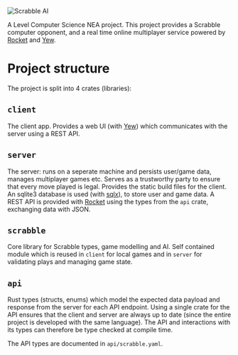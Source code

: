 ![Scrabble AI](./scrabble.png)

A Level Computer Science NEA project. This project
provides a Scrabble computer opponent, and a
real time online multiplayer service powered by 
[Rocket](https://rocket.rs) and [Yew](https://yew.rs).

# Project structure

The project is split into 4 crates (libraries):

## `client`
The client app. Provides a web UI (with [Yew](https://yew.rs))
which communicates with the server using a REST API.

## `server`
The server: runs on a seperate machine and persists user/game
data, manages multiplayer games etc. Serves as a trustworthy
party to ensure that every move played is legal. Provides the
static build files for the client. An sqlite3 database is used
(with [sqlx](https://github.com/launchbadge/sqlx)),
to store user and game data. A REST API is provided with
[Rocket](https://rocket.rs) using the types from the `api`
crate, exchanging data with JSON.

## `scrabble`
Core library for Scrabble types, game modelling and AI. Self
contained module which is reused in `client` for local games
and in `server` for validating plays and managing game state.

## `api`
Rust types (structs, enums) which model the expected data
payload and response from the server for each API endpoint.
Using a single crate for the API ensures that the client and
server are always up to date (since the entire project is
developed with the same language). The API and interactions
with its types can therefore be type checked at compile time.

The API types are documented in `api/scrabble.yaml`.
